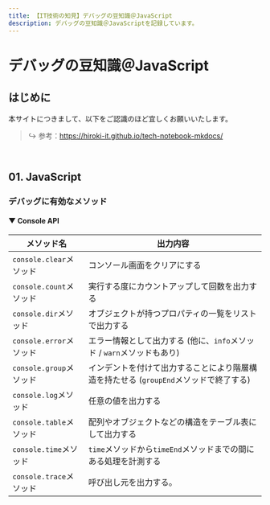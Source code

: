 ```yaml
---
title: 【IT技術の知見】デバッグの豆知識＠JavaScript
description: デバッグの豆知識＠JavaScriptを記録しています。
---
```


# デバッグの豆知識＠JavaScript

## はじめに

本サイトにつきまして、以下をご認識のほど宜しくお願いいたします。



> ↪️ 参考：https://hiroki-it.github.io/tech-notebook-mkdocs/

<br>

## 01. JavaScript

### デバッグに有効なメソッド

#### ▼ Console API

| メソッド名                  | 出力内容                                                       |
|-------------------------|--------------------------------------------------------------|
| ```console.clear```メソッド | コンソール画面をクリアにする                                               |
| ```console.count```メソッド | 実行する度にカウントアップして回数を出力する                                  |
| ```console.dir```メソッド   | オブジェクトが持つプロパティの一覧をリストで出力する                                |
| ```console.error```メソッド | エラー情報として出力する (他に、```info```メソッド / ```warn```メソッドもあり)        |
| ```console.group```メソッド | インデントを付けて出力することにより階層構造を持たせる (```groupEnd```メソッドで終了する)  |
| ```console.log```メソッド   | 任意の値を出力する                                                 |
| ```console.table```メソッド | 配列やオブジェクトなどの構造をテーブル表にして出力する                             |
| ```console.time```メソッド  | ```time```メソッドから```timeEnd```メソッドまでの間にある処理を計測する           |
| ```console.trace```メソッド | 呼び出し元を出力する。                                               |
